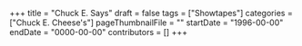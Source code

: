 +++
title = "Chuck E. Says"
draft = false
tags = ["Showtapes"]
categories = ["Chuck E. Cheese's"]
pageThumbnailFile = ""
startDate = "1996-00-00"
endDate = "0000-00-00"
contributors = []
+++
